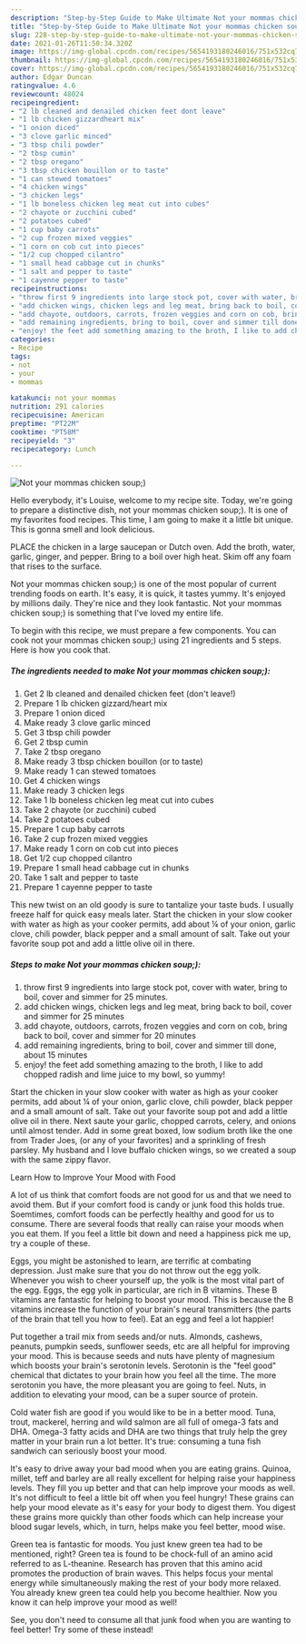 ```yaml
---
description: "Step-by-Step Guide to Make Ultimate Not your mommas chicken soup;)"
title: "Step-by-Step Guide to Make Ultimate Not your mommas chicken soup;)"
slug: 228-step-by-step-guide-to-make-ultimate-not-your-mommas-chicken-soup
date: 2021-01-26T11:50:34.320Z
image: https://img-global.cpcdn.com/recipes/5654193180246016/751x532cq70/not-your-mommas-chicken-soup-recipe-main-photo.jpg
thumbnail: https://img-global.cpcdn.com/recipes/5654193180246016/751x532cq70/not-your-mommas-chicken-soup-recipe-main-photo.jpg
cover: https://img-global.cpcdn.com/recipes/5654193180246016/751x532cq70/not-your-mommas-chicken-soup-recipe-main-photo.jpg
author: Edgar Duncan
ratingvalue: 4.6
reviewcount: 48024
recipeingredient:
- "2 lb cleaned and denailed chicken feet dont leave"
- "1 lb chicken gizzardheart mix"
- "1 onion diced"
- "3 clove garlic minced"
- "3 tbsp chili powder"
- "2 tbsp cumin"
- "2 tbsp oregano"
- "3 tbsp chicken bouillon or to taste"
- "1 can stewed tomatoes"
- "4 chicken wings"
- "3 chicken legs"
- "1 lb boneless chicken leg meat cut into cubes"
- "2 chayote or zucchini cubed"
- "2 potatoes cubed"
- "1 cup baby carrots"
- "2 cup frozen mixed veggies"
- "1 corn on cob cut into pieces"
- "1/2 cup chopped cilantro"
- "1 small head cabbage cut in chunks"
- "1 salt and pepper to taste"
- "1 cayenne pepper to taste"
recipeinstructions:
- "throw first 9 ingredients into large stock pot, cover with water, bring to boil, cover and simmer for 25 minutes."
- "add chicken wings, chicken legs and leg meat, bring back to boil, cover and simmer for 25 minutes"
- "add chayote, outdoors, carrots, frozen veggies and corn on cob, bring back to boil, cover and simmer for 20 minutes"
- "add remaining ingredients, bring to boil, cover and simmer till done, about 15 minutes"
- "enjoy! the feet add something amazing to the broth, I like to add chopped radish and lime juice to my bowl, so yummy!"
categories:
- Recipe
tags:
- not
- your
- mommas

katakunci: not your mommas 
nutrition: 291 calories
recipecuisine: American
preptime: "PT22M"
cooktime: "PT58M"
recipeyield: "3"
recipecategory: Lunch

---
```



![Not your mommas chicken soup;)](https://img-global.cpcdn.com/recipes/5654193180246016/751x532cq70/not-your-mommas-chicken-soup-recipe-main-photo.jpg)

Hello everybody, it's Louise, welcome to my recipe site. Today, we're going to prepare a distinctive dish, not your mommas chicken soup;). It is one of my favorites food recipes. This time, I am going to make it a little bit unique. This is gonna smell and look delicious.

PLACE the chicken in a large saucepan or Dutch oven. Add the broth, water, garlic, ginger, and pepper. Bring to a boil over high heat. Skim off any foam that rises to the surface.

Not your mommas chicken soup;) is one of the most popular of current trending foods on earth. It's easy, it is quick, it tastes yummy. It's enjoyed by millions daily. They're nice and they look fantastic. Not your mommas chicken soup;) is something that I've loved my entire life.


To begin with this recipe, we must prepare a few components. You can cook not your mommas chicken soup;) using 21 ingredients and 5 steps. Here is how you cook that.

<!--inarticleads1-->

##### The ingredients needed to make Not your mommas chicken soup;):

1. Get 2 lb cleaned and denailed chicken feet (don&#39;t leave!)
1. Prepare 1 lb chicken gizzard/heart mix
1. Prepare 1 onion diced
1. Make ready 3 clove garlic minced
1. Get 3 tbsp chili powder
1. Get 2 tbsp cumin
1. Take 2 tbsp oregano
1. Make ready 3 tbsp chicken bouillon (or to taste)
1. Make ready 1 can stewed tomatoes
1. Get 4 chicken wings
1. Make ready 3 chicken legs
1. Take 1 lb boneless chicken leg meat cut into cubes
1. Take 2 chayote (or zucchini) cubed
1. Take 2 potatoes cubed
1. Prepare 1 cup baby carrots
1. Take 2 cup frozen mixed veggies
1. Make ready 1 corn on cob cut into pieces
1. Get 1/2 cup chopped cilantro
1. Prepare 1 small head cabbage cut in chunks
1. Take 1 salt and pepper to taste
1. Prepare 1 cayenne pepper to taste


This new twist on an old goody is sure to tantalize your taste buds. I usually freeze half for quick easy meals later. Start the chicken in your slow cooker with water as high as your cooker permits, add about ¼ of your onion, garlic clove, chili powder, black pepper and a small amount of salt. Take out your favorite soup pot and add a little olive oil in there. 

<!--inarticleads2-->

##### Steps to make Not your mommas chicken soup;):

1. throw first 9 ingredients into large stock pot, cover with water, bring to boil, cover and simmer for 25 minutes.
1. add chicken wings, chicken legs and leg meat, bring back to boil, cover and simmer for 25 minutes
1. add chayote, outdoors, carrots, frozen veggies and corn on cob, bring back to boil, cover and simmer for 20 minutes
1. add remaining ingredients, bring to boil, cover and simmer till done, about 15 minutes
1. enjoy! the feet add something amazing to the broth, I like to add chopped radish and lime juice to my bowl, so yummy!


Start the chicken in your slow cooker with water as high as your cooker permits, add about ¼ of your onion, garlic clove, chili powder, black pepper and a small amount of salt. Take out your favorite soup pot and add a little olive oil in there. Next saute your garlic, chopped carrots, celery, and onions until almost tender. Add in some great boxed, low sodium broth like the one from Trader Joes, (or any of your favorites) and a sprinkling of fresh parsley. My husband and I love buffalo chicken wings, so we created a soup with the same zippy flavor. 

Learn How to Improve Your Mood with Food


A lot of us think that comfort foods are not good for us and that we need to avoid them. But if your comfort food is candy or junk food this holds true. Soemtimes, comfort foods can be perfectly healthy and good for us to consume. There are several foods that really can raise your moods when you eat them. If you feel a little bit down and need a happiness pick me up, try a couple of these.

Eggs, you might be astonished to learn, are terrific at combating depression. Just make sure that you do not throw out the egg yolk. Whenever you wish to cheer yourself up, the yolk is the most vital part of the egg. Eggs, the egg yolk in particular, are rich in B vitamins. These B vitamins are fantastic for helping to boost your mood. This is because the B vitamins increase the function of your brain's neural transmitters (the parts of the brain that tell you how to feel). Eat an egg and feel a lot happier!

Put together a trail mix from seeds and/or nuts. Almonds, cashews, peanuts, pumpkin seeds, sunflower seeds, etc are all helpful for improving your mood. This is because seeds and nuts have plenty of magnesium which boosts your brain's serotonin levels. Serotonin is the "feel good" chemical that dictates to your brain how you feel all the time. The more serotonin you have, the more pleasant you are going to feel. Nuts, in addition to elevating your mood, can be a super source of protein.

Cold water fish are good if you would like to be in a better mood. Tuna, trout, mackerel, herring and wild salmon are all full of omega-3 fats and DHA. Omega-3 fatty acids and DHA are two things that truly help the grey matter in your brain run a lot better. It's true: consuming a tuna fish sandwich can seriously boost your mood. 

It's easy to drive away your bad mood when you are eating grains. Quinoa, millet, teff and barley are all really excellent for helping raise your happiness levels. They fill you up better and that can help improve your moods as well. It's not difficult to feel a little bit off when you feel hungry! These grains can help your mood elevate as it's easy for your body to digest them. You digest these grains more quickly than other foods which can help increase your blood sugar levels, which, in turn, helps make you feel better, mood wise.

Green tea is fantastic for moods. You just knew green tea had to be mentioned, right? Green tea is found to be chock-full of an amino acid referred to as L-theanine. Research has proven that this amino acid promotes the production of brain waves. This helps focus your mental energy while simultaneously making the rest of your body more relaxed. You already knew green tea could help you become healthier. Now you know it can help improve your mood as well!

See, you don't need to consume all that junk food when you are wanting to feel better! Try some of these instead!

